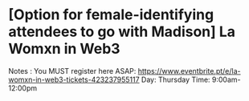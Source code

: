 # [Option for female-identifying attendees to go with Madison] La Womxn in Web3

Notes : You MUST register here ASAP: 
https://www.eventbrite.pt/e/la-womxn-in-web3-tickets-423237955117
Day: Thursday
Time: 9:00am-12:00pm